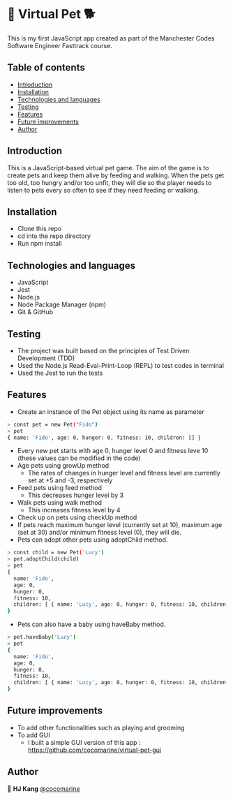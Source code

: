 # 🐩 Virtual Pet 🐕

This is my first JavaScript app created as part of the Manchester Codes Software Engineer Fasttrack course.

## Table of contents

- [Introduction](#-introduction)
- [Installation](#installation)
- [Technologies and languages](#technologies-and-languages)
- [Testing](#testing)
- [Features](#features)
- [Future improvements](#future-improvements)
- [Author](#author)


## Introduction

This is a JavaScript-based virtual pet game. The aim of the game is to create pets and keep them alive by feeding and walking. When the pets get too old, too hungry and/or too unfit, they will die so the player needs to listen to pets every so often to see if they need feeding or walking.  

## Installation

- Clone this repo
- cd into the repo directory 
- Run npm install

## Technologies and languages

- JavaScript
- Jest
- Node.js
- Node Package Manager (npm)
- Git & GitHub

## Testing

- The project was built based on the principles of Test Driven Development (TDD)
- Used the Node.js Read-Eval-Print-Loop (REPL) to test codes in terminal
- Used the Jest to run the tests

## Features

- Create an instance of the Pet object using its name as parameter
``` bash
> const pet = new Pet("Fido")
> pet
{ name: 'Fido', age: 0, hunger: 0, fitness: 10, children: [] }
```
- Every new pet starts with age 0, hunger level 0 and fitness leve 10 (these values can be modified in the code)
- Age pets using growUp method
    - The rates of changes in hunger level and fitness level are currently set at +5 and -3, respectively
- Feed pets using feed method
    - This decreases hunger level by 3
- Walk pets using walk method 
    - This increases fitness level by 4
- Check up on pets using checkUp method
- If pets reach maximum hunger level (currently set at 10), maximum age (set at 30) and/or minimum fitness level (0), they will die. 
- Pets can adopt other pets using adoptChild method. 
``` bash
> const child = new Pet('Lucy')
> pet.adoptChild(child)
> pet
{
  name: 'Fido',
  age: 0,
  hunger: 0,
  fitness: 10,
  children: [ { name: 'Lucy', age: 0, hunger: 0, fitness: 10, children: [] } ]
}
```
- Pets can also have a baby using haveBaby method. 
``` bash
> pet.haveBaby('Lucy')
> pet
{
  name: 'Fido',
  age: 0,
  hunger: 0,
  fitness: 10,
  children: [ { name: 'Lucy', age: 0, hunger: 0, fitness: 10, children: [] } ]
}
```

## Future improvements

- To add other functionalities such as playing and grooming
- To add GUI
    - I built a simple GUI version of this app : https://github.com/cocomarine/virtual-pet-gui

## Author

👤 **HJ Kang** [@cocomarine](https://github.com/cocomarine)